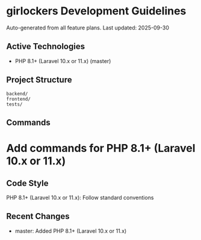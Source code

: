 # girlockers Development Guidelines

Auto-generated from all feature plans. Last updated: 2025-09-30

## Active Technologies
- PHP 8.1+ (Laravel 10.x or 11.x) (master)

## Project Structure
```
backend/
frontend/
tests/
```

## Commands
# Add commands for PHP 8.1+ (Laravel 10.x or 11.x)

## Code Style
PHP 8.1+ (Laravel 10.x or 11.x): Follow standard conventions

## Recent Changes
- master: Added PHP 8.1+ (Laravel 10.x or 11.x)

<!-- MANUAL ADDITIONS START -->
<!-- MANUAL ADDITIONS END -->